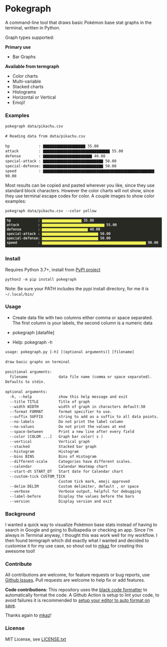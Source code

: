# Pokegraph

A command-line tool that draws basic Pokémon base stat graphs in the terminal, written in Python.

Graph types supported:

**Primary use**

- Bar Graphs

**Available from termgraph**

- Color charts
- Multi-variable
- Stacked charts
- Histograms
- Horizontal or Vertical
- Emoji!


### Examples

```
pokegraph data/pikachu.csv

# Reading data from data/pikachu.csv

hp             : ▇▇▇▇▇▇▇▇▇▇▇▇▇▇▇▇▇▇▇ 35.00
attack         : ▇▇▇▇▇▇▇▇▇▇▇▇▇▇▇▇▇▇▇▇▇▇▇▇▇▇▇▇▇▇ 55.00
defense        : ▇▇▇▇▇▇▇▇▇▇▇▇▇▇▇▇▇▇▇▇▇▇ 40.00
special-attack : ▇▇▇▇▇▇▇▇▇▇▇▇▇▇▇▇▇▇▇▇▇▇▇▇▇▇▇ 50.00
special-defense: ▇▇▇▇▇▇▇▇▇▇▇▇▇▇▇▇▇▇▇▇▇▇▇▇▇▇▇ 50.00
speed          : ▇▇▇▇▇▇▇▇▇▇▇▇▇▇▇▇▇▇▇▇▇▇▇▇▇▇▇▇▇▇▇▇▇▇▇▇▇▇▇▇▇▇▇▇▇▇▇▇▇▇ 90.00
```

Most results can be copied and pasted wherever you like, since they use standard block characters. However the color charts will not show, since they use terminal escape codes for color. A couple images to show color examples:

```
pokegraph data/pikachu.csv --color yellow
```

<img src="https://github.com/starchildluke/pokegraph/raw/main/pikachu-yellow-base-stats.jpg" alt="Bar chart in yellow" />

### Install

Requires Python 3.7+, install from [PyPI project](https://pypi.org/project/pokegraph/)

```
python3 -m pip install pokegraph
```

Note: Be sure your PATH includes the pypi install directory, for me it is `~/.local/bin/`

### Usage

* Create data file with two columns either comma or space separated.
  The first column is your labels, the second column is a numeric data

* pokegraph [datafile]

* Help: pokegraph -h

```
usage: pokegraph.py [-h] [(optional arguments)] [filename]

draw basic graphs on terminal

positional arguments:
  filename              data file name (comma or space separated). Defaults to stdin.

optional arguments:
  -h, --help            show this help message and exit
  --title TITLE         Title of graph
  --width WIDTH         width of graph in characters default:50
  --format FORMAT       format specifier to use.
  --suffix SUFFIX       string to add as a suffix to all data points.
  --no-labels           Do not print the label column
  --no-values           Do not print the values at end
  --space-between       Print a new line after every field
  --color [COLOR ...]   Graph bar color( s )
  --vertical            Vertical graph
  --stacked             Stacked bar graph
  --histogram           Histogram
  --bins BINS           Bins of Histogram
  --different-scale     Categories have different scales.
  --calendar            Calendar Heatmap chart
  --start-dt START_DT   Start date for Calendar chart
  --custom-tick CUSTOM_TICK
                        Custom tick mark, emoji approved
  --delim DELIM         Custom delimiter, default , or space
  --verbose             Verbose output, helpful for debugging
  --label-before        Display the values before the bars
  --version             Display version and exit
```

### Background

I wanted a quick way to visualize Pokémon base stats instead of having to search in Google and going to Bulbapedia or checking an app. Since I'm always in Terminal anyway, I thought this was work well for my workflow. I then found termgraph which did exactly what I wanted and decided to customise it for my use case, so shout out to [mkaz](https://github.com/mkaz/termgraph/) for creating this awesome tool!

### Contribute

All contributions are welcome, for feature requests or bug reports, use [Github Issues](https://github.com/starchildluke/pokegraph/issues). Pull requests are welcome to help fix or add features.

**Code contributions**: This repository uses the [black code formatter](https://github.com/psf/black) to automatically format the code. A Github Action is setup to lint your code, to avoid failures it is recommended to [setup your editor to auto format on save](https://github.com/psf/black/blob/master/docs/editor_integration.md).

Thanks again to [mkaz](https://github.com/mkaz/)!

### License

MIT License, see [LICENSE.txt](LICENSE.txt)